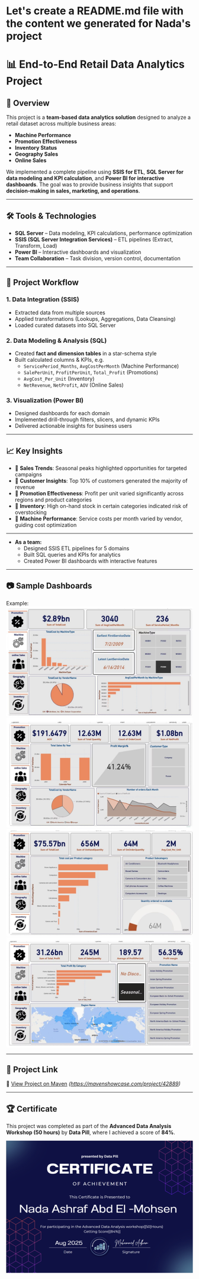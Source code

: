 # Let's create a README.md file with the content we generated for Nada's project

# 📊 End-to-End Retail Data Analytics Project  

## 📌 Overview  
This project is a **team-based data analytics solution** designed to analyze a retail dataset across multiple business areas:  
- **Machine Performance**  
- **Promotion Effectiveness**  
- **Inventory Status**  
- **Geography Sales**  
- **Online Sales**  

We implemented a complete pipeline using **SSIS for ETL**, **SQL Server for data modeling and KPI calculation**, and **Power BI for interactive dashboards**. The goal was to provide business insights that support **decision-making in sales, marketing, and operations**.  

---

## 🛠️ Tools & Technologies  
- **SQL Server** – Data modeling, KPI calculations, performance optimization  
- **SSIS (SQL Server Integration Services)** – ETL pipelines (Extract, Transform, Load)  
- **Power BI** – Interactive dashboards and visualization  
- **Team Collaboration** – Task division, version control, documentation  

---

## 🔄 Project Workflow  
### 1. Data Integration (SSIS)  
- Extracted data from multiple sources  
- Applied transformations (Lookups, Aggregations, Data Cleansing)  
- Loaded curated datasets into SQL Server  

### 2. Data Modeling & Analysis (SQL)  
- Created **fact and dimension tables** in a star-schema style  
- Built calculated columns & KPIs, e.g.  
  - `ServicePeriod_Months`, `AvgCostPerMonth` (Machine Performance)  
  - `SalePerUnit`, `ProfitPerUnit`, `Total_Profit` (Promotions)  
  - `AvgCost_Per_Unit` (Inventory)  
  - `NetRevenue`, `NetProfit`, `AOV` (Online Sales)  

### 3. Visualization (Power BI)  
- Designed dashboards for each domain  
- Implemented drill-through filters, slicers, and dynamic KPIs  
- Delivered actionable insights for business users  

---

## 📈 Key Insights  
- 📌 **Sales Trends**: Seasonal peaks highlighted opportunities for targeted campaigns  
- 📌 **Customer Insights**: Top 10% of customers generated the majority of revenue  
- 📌 **Promotion Effectiveness**: Profit per unit varied significantly across regions and product categories  
- 📌 **Inventory**: High on-hand stock in certain categories indicated risk of overstocking  
- 📌 **Machine Performance**: Service costs per month varied by vendor, guiding cost optimization  

---

- **As a team:**  
  - Designed SSIS ETL pipelines for 5 domains  
  - Built SQL queries and KPIs for analytics  
  - Created Power BI dashboards with interactive features  

---

## 📷 Sample Dashboards  

Example:  
![Machine Performance Analysis Dashboard](images/Machine_Performance_Analysis.jpg)  
![Online Sales Analysis Dashboard](images/Online_Sales_Analysis.jpg)  
![Inventory Status Analysis Dashboard](images/Inventory_Status_Analysis.jpg)  
![Promotion Effectiveness Analysis Dashboard](images/Promotion_Effectiveness_Analysis.jpg)  

---

## 📢 Project Link  

🔗 [View Project on Maven](#) *(https://mavenshowcase.com/project/42889)*  

---

## 🏆 Certificate  

This project was completed as part of the **Advanced Data Analysis Workshop (50 hours)** by **Data Pill**, where I achieved a score of **84%**.  

![Certificate](images/nada_Ashraf.png)  
